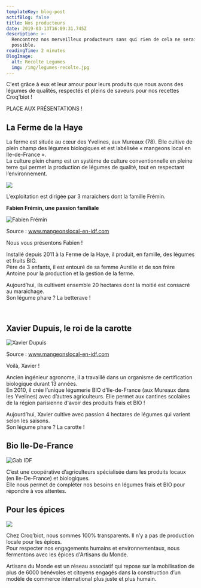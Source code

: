 ```yaml
---
templateKey: blog-post
actifBlog: false
title: Nos producteurs
date: 2019-03-13T16:09:31.745Z
description: >-
  Rencontrez nos merveilleux producteurs sans qui rien de cela ne serait
  possible. 
readingTime: 2 minutes
BlogImage:
  alt: Recolte Legumes
  img: /img/legumes-recolte.jpg
---
```

C'est grâce à eux et leur amour pour leurs produits que nous avons des légumes de qualités, respectés et pleins de saveurs pour nos recettes Croq'biot !

PLACE AUX PRÉSENTATIONS !

## La Ferme de la Haye

La ferme est située au cœur des Yvelines, aux Mureaux (78). Elle cultive de plein champ des légumes biologiques et est labélisée « mangeons local en Ile-de-France ».
 <br /> La culture plein champ est un système de culture conventionnelle en pleine terre qui permet la production de légumes de qualité, tout en respectant l’environnement.

![](/img/mangeons-locale.jpg)

L’exploitation est dirigée par 3 maraichers dont la famille Frémin.

**Fabien Frémin, une passion familiale**

![Fabien Frémin](/img/fabien-fremin.jpg "Fabien Frémin")

<p class="legende"> Source : <a href="http://www.mangeonslocal-en-idf.com"> www.mangeonslocal-en-idf.com</a></p>

Nous vous présentons Fabien !

Installé depuis 2011 à la Ferme de la Haye, il produit, en famille, des légumes et fruits BIO.
 <br />Père de 3 enfants, il est entouré de sa femme Aurélie et de son frère Antoine pour la production et la gestion de la ferme. 

Aujourd’hui, ils cultivent ensemble 20 hectares dont la moitié est consacré au maraichage.
 <br />Son légume phare ? La betterave !

<br />

## **Xavier Dupuis, le roi de la carotte**

![Xavier Dupuis](/img/xavier-dupuis.jpg "Xavier Dupuis")

<p class="legende"> Source : <a href="http://www.mangeonslocal-en-idf.com"> www.mangeonslocal-en-idf.com</a></p>

Voilà, Xavier !

Ancien ingénieur agronome, il a travaillé dans un organisme de certification biologique durant 13 années.
 <br />En 2010, il crée l’unique légumerie BIO d’Ile-de-France (aux Mureaux dans les Yvelines) avec d’autres agriculteurs. Elle permet aux cantines scolaires de la région parisienne d'avoir des produits frais et BIO !

Aujourd’hui, Xavier cultive avec passion 4 hectares de légumes qui varient selon les saisons. <br />
Son légume phare ? La carotte !

## Bio Ile-De-France

![Gab IDF](/img/gabidf.jpg "Gab IDF")

C’est une coopérative d’agriculteurs spécialisée dans les produits locaux (en Ile-De-France) et biologiques. 
<br /> Elle nous permet de compléter nos besoins en légumes frais et BIO pour répondre à vos attentes. 

## Pour les épices

![](/img/epice_artisan-du-mondes.png)

Chez Croq’biot, nous sommes 100% transparents. Il n’y a pas de production locale pour les épices. <br /> Pour respecter nos engagements humains et environnementaux, nous fermentons avec les épices d'Artisans du Monde. 

Artisans du Monde est un réseau associatif qui repose sur la mobilisation de plus de 6000 bénévoles et citoyens engagés dans la construction d’un modèle de commerce international plus juste et plus humain.
